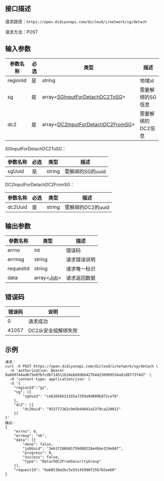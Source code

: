## 接口描述
请求路径：`https://open.didiyunapi.com/dicloud/i/network/sg/detach`

请求方法：POST
## 输入参数
|参数名称 | 必选 | 类型 | 描述|
|--------|-----|-----|-----|
| regionId | 是 | string | 地域id |
| sg | 是 | array<[SGInputForDetachDC2ToSG](#SGInputForDetachDC2ToSG)> | 需要解绑的SG信息 |
| dc2 | 是 | array<[DC2InputForDetachDC2FromSG](#DC2InputForDetachDC2FromSG)> | 需要解绑的DC2信息 |

<span id="SGInputForDetachDC2ToSG"></span>
SGInputForDetachDC2ToSG：

|参数名称 | 必选 | 类型 | 描述|
|--------|-----|-----|-----|
| sgUuid     | 是 |   string  |  需解绑的SG的uuid    |

<span id="DC2InputForDetachDC2FromSG"></span>
DC2InputForDetachDC2FromSG：

|参数名称 | 必选 | 类型 | 描述|
|--------|-----|-----|-----|
| dc2Uuid     | 是 |   string  |  需解绑的DC2的uuid    |


## 输出参数
|参数名称  | 类型 | 描述|
|--------|-----|-----|
|errno | int  |错误码 |
|errmsg|string|请求错误说明	|
|requestId |string|请求唯一标识 |
|data | array<[Job](/static/docs-content/products/通用响应结构.md#Job)>	 | 请求返回数据 | 


## 错误码
| 错误码 | 说明    |
|-------|---------|
| 0    | 请求成功  |
|41057 | DC2从安全组解绑失败 |

## 示例

```
请求：
curl -X POST https://open.didiyunapi.com/dicloud/i/network/sg/detach \
  -H 'authorization: Bearer 9a609744ad675e8fbfcdbf14511b24e6ddd6b427b4d256969534a81d0773f4d7' \
  -H 'content-type: application/json' \
  -d '{
    "regionId":"gz",
	"sg": [{
		"sgUuid": "ce62656b22165a7293e9d009bd72ce76"
	},
	"dc2": [{
		"dc2Uuid": "953777262c9e5bd48d1a5379ca220811"
	}]
}'
输出：
{
	"errno": 0,
	"errmsg": "ok",
	"data": [{
		"done": false,
		"jobUuid": "3eb1f286b01f59d08228e4bbe319eb6f",
		"progress": 0,
		"success": false,
		"type": "DetachDC2FromSecurityGroup"
	}],
	"requestId": "0a60538a5bc5e55145990f25b7b5aeb0"
}
```
